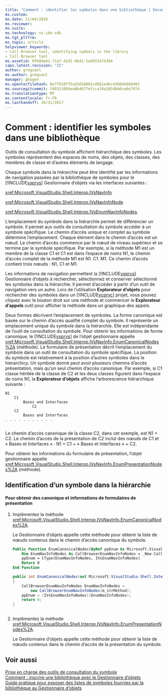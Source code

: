 ```yaml
---
title: "Comment : identifier les symboles dans une bibliothèque | Documents Microsoft"
ms.custom: 
ms.date: 11/04/2016
ms.reviewer: 
ms.suite: 
ms.technology: vs-ide-sdk
ms.tgt_pltfrm: 
ms.topic: article
helpviewer_keywords:
- Call Browser tool, identifying symbols in the library
- Call Browser tool
ms.assetid: 8fb0de61-71e7-42d1-8b41-2ad915474384
caps.latest.revision: "21"
author: gregvanl
ms.author: gregvanl
manager: ghogen
ms.openlocfilehash: 6e7f810ff5ad1654081cd061edbc4360eb988402
ms.sourcegitcommit: f40311056ea0b4677efcca74a285dbb0ce0e7974
ms.translationtype: MT
ms.contentlocale: fr-FR
ms.lasthandoff: 10/31/2017
---
```

# <a name="how-to-identify-symbols-in-a-library"></a>Comment : identifier les symboles dans une bibliothèque
Outils de consultation du symbole affichent hiérarchique des symboles. Les symboles représentent des espaces de noms, des objets, des classes, des membres de classe et d’autres éléments de langage.  
  
 Chaque symbole dans la hiérarchie peut être identifié par les informations de navigation passées par la bibliothèque de symboles pour le [!INCLUDE[vsprvs](../../code-quality/includes/vsprvs_md.md)] Gestionnaire d’objets via les interfaces suivantes :  
  
 <xref:Microsoft.VisualStudio.Shell.Interop.IVsNavInfo>  
  
 <xref:Microsoft.VisualStudio.Shell.Interop.IVsNavInfoNode>  
  
 <xref:Microsoft.VisualStudio.Shell.Interop.IVsEnumNavInfoNodes>.  
  
 L’emplacement du symbole dans la hiérarchie permet de différencier un symbole. Il permet aux outils de consultation du symbole accéder à un symbole spécifique. Le chemin d’accès unique et complet au symbole détermine l’emplacement. Chaque élément dans le chemin d’accès est un nœud. Le chemin d’accès commence par le nœud de niveau supérieur et se termine par le symbole spécifique. Par exemple, si la méthode M1 est un membre de la classe C1 et C1 est dans l’espace de noms N1, le chemin d’accès complet de la méthode M1 est N1. C1. M1. Ce chemin d’accès contient trois nœuds : N1, C1 et M1.  
  
 Les informations de navigation permettent la [!INCLUDE[vsprvs](../../code-quality/includes/vsprvs_md.md)] Gestionnaire d’objets à rechercher, sélectionnez et conserver sélectionné les symboles dans la hiérarchie. Il permet d’accéder à partir d’un outil de navigation vers un autre. Lors de l’utilisation **Explorateur d’objets** pour rechercher des symboles dans un [!INCLUDE[vcprvc](../../code-quality/includes/vcprvc_md.md)] projet, vous pouvez cliquez avec le bouton droit sur une méthode et commencer le **Explorateur d’appels** outil pour afficher la méthode dans un graphique des appels.  
  
 Deux formes décrivent l’emplacement de symboles. La forme canonique est basée sur le chemin d’accès qualifié complet du symbole. Il représente un emplacement unique du symbole dans la hiérarchie. Elle est indépendante de l’outil de consultation du symbole. Pour obtenir les informations de forme canonique, le [!INCLUDE[vsprvs](../../code-quality/includes/vsprvs_md.md)] de l’objet gestionnaire appelle <xref:Microsoft.VisualStudio.Shell.Interop.IVsNavInfo.EnumCanonicalNodes%2A> (méthode). Le formulaire de présentation décrit l’emplacement du symbole dans un outil de consultation du symbole spécifique. La position du symbole est relativement à la position d’autres symboles dans le hierarchicy. Un symbole donné peut avoir plusieurs chemins d’accès présentation, mais qu’un seul chemin d’accès canonique. Par exemple, si C1 classe héritée de la classe de C2 et les deux classes figurent dans l’espace de noms N1, la **Explorateur d’objets** affiche l’arborescence hiérarchique suivante :  
  
```  
N1  
    C1  
        Bases and Interfaces  
            C2  
    C2  
        Bases and Interfaces  
. . . . . . . . . . .  
  
```  
  
 Le chemin d’accès canonique de la classe C2, dans cet exemple, est N1 + C2. Le chemin d’accès de la présentation de C2 inclut des nœuds de C1 et « Bases et Interfaces » : N1 + C1 + « Bases et Interfaces » + C2.  
  
 Pour obtenir les informations du formulaire de présentation, l’objet gestionnaire appelle <xref:Microsoft.VisualStudio.Shell.Interop.IVsNavInfo.EnumPresentationNodes%2A> (méthode).  
  
## <a name="identifying-a-symbol-in-the-hierarchy"></a>Identification d’un symbole dans la hiérarchie  
  
#### <a name="to-obtain-canonical-and-presentation-forms-information"></a>Pour obtenir des canonique et informations de formulaires de présentation  
  
1.  Implémentez la méthode <xref:Microsoft.VisualStudio.Shell.Interop.IVsNavInfo.EnumCanonicalNodes%2A>.  
  
     Le Gestionnaire d’objets appelle cette méthode pour obtenir la liste de nœuds contenus dans le chemin d’accès canonique du symbole.  
  
    ```vb  
    Public Function EnumCanonicalNodes(ByRef ppEnum As Microsoft.VisualStudio.Shell.Interop.IVsEnumNavInfoNodes) As Integer  
        Dim EnumNavInfoNodes As CallBrowserEnumNavInfoNodes = _New CallBrowserEnumNavInfoNodes(m_strMethod)  
        ppEnum = CType(EnumNavInfoNodes, IVsEnumNavInfoNodes)  
        Return 0  
    End Function  
    ```  
  
    ```csharp  
    public int EnumCanonicalNodes(out Microsoft.VisualStudio.Shell.Interop.IVsEnumNavInfoNodes ppEnum)  
    {  
        CallBrowserEnumNavInfoNodes EnumNavInfoNodes =  
            new CallBrowserEnumNavInfoNodes(m_strMethod);  
        ppEnum = (IVsEnumNavInfoNodes)(EnumNavInfoNodes);  
        return 0;  
    }  
  
    ```  
  
2.  Implémentez la méthode <xref:Microsoft.VisualStudio.Shell.Interop.IVsNavInfo.EnumPresentationNodes%2A>.  
  
     Le Gestionnaire d’objets appelle cette méthode pour obtenir la liste de nœuds contenus dans le chemin d’accès de la présentation du symbole.  
  
## <a name="see-also"></a>Voir aussi  
 [Prise en charge des outils de consultation du symbole](../../extensibility/internals/supporting-symbol-browsing-tools.md)   
 [Comment : inscrire une bibliothèque avec le Gestionnaire d’objets](../../extensibility/internals/how-to-register-a-library-with-the-object-manager.md)   
 [Guide pratique pour exposer des listes de symboles fournies par la bibliothèque au Gestionnaire d’objets](../../extensibility/internals/how-to-expose-lists-of-symbols-provided-by-the-library-to-the-object-manager.md)
